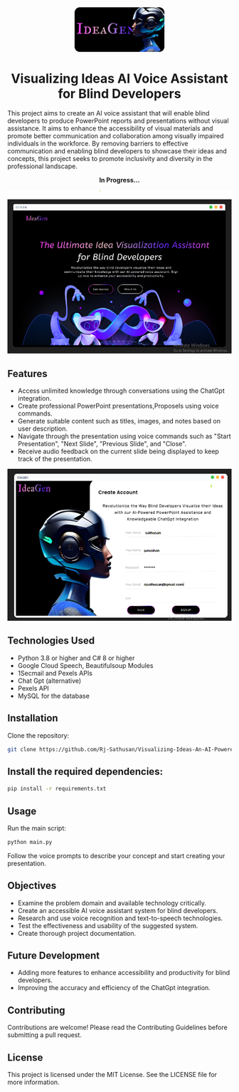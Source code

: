 <div align="center">
    <img src="Resources/img1.png" alt="Project Banner" width="40%">
</div>
  
 <div align="center">
<h1> 
Visualizing Ideas AI Voice Assistant for Blind Developers </h1>

</div> 
This project aims to create an AI voice assistant that will enable blind developers to produce PowerPoint reports and presentations without visual assistance. It aims to enhance the accessibility of visual materials and promote better communication and collaboration among visually impaired individuals in the workforce. By removing barriers to effective communication and enabling blind developers to showcase their ideas and concepts, this project seeks to promote inclusivity and 
diversity in the professional landscape.

<div align="center">
<p><b>In Progress...</b></p>
</div>
 <img src="Resources/Readme1.png" alt="Project Banner" >

## Features
- Access unlimited knowledge through conversations using the ChatGpt integration.
- Create professional PowerPoint presentations,Proposels using voice commands.
- Generate suitable content such as titles, images, and notes based on user description.
- Navigate through the presentation using voice commands such as "Start Presentation", "Next Slide", "Previous Slide", and "Close".
- Receive audio feedback on the current slide being displayed to keep track of the presentation.

 <img src="Resources/Readme2.png" alt="Project Banner" >

## Technologies Used
- Python 3.8 or higher and C# 8 or higher
- Google Cloud Speech, Beautifulsoup Modules
- 1Secmail and Pexels APIs
- Chat Gpt (alternative)
- Pexels API
- MySQL for the database

## Installation
Clone the repository:
```sh
git clone https://github.com/Rj-Sathusan/Visualizing-Ideas-An-AI-Powered-Assistant-for-Blind-Developers
```
## Install the required dependencies:
```sh
pip install -r requirements.txt
```

## Usage
Run the main script:
```sh
python main.py
```
Follow the voice prompts to describe your concept and start creating your presentation.

## Objectives
- Examine the problem domain and available technology critically.
- Create an accessible AI voice assistant system for blind developers. 
- Research and use voice recognition and text-to-speech technologies.
- Test the effectiveness and usability of the suggested system.
- Create thorough project documentation.

## Future Development
- Adding more features to enhance accessibility and productivity for blind developers.
- Improving the accuracy and efficiency of the ChatGpt integration.

## Contributing
Contributions are welcome! Please read the Contributing Guidelines before submitting a pull request.

## License
This project is licensed under the MIT License. See the LICENSE file for more information.
